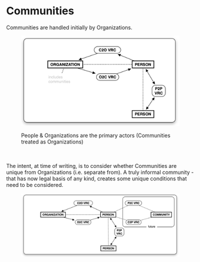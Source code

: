 # Communities

Communities are handled initially by Organizations.

&#x20;

<figure><img src="../../.gitbook/assets/image (2).png" alt=""><figcaption><p>People &#x26; Organizations are the primary actors (Communities treated as Organizations)</p></figcaption></figure>

\
\
The intent, at time of writing, is to consider whether Communities are unique from Organizations (i.e. separate from). A truly informal community - that has now legal basis of any kind, creates some unique conditions that need to be considered.&#x20;

<figure><img src="../../.gitbook/assets/image (1).png" alt=""><figcaption></figcaption></figure>


